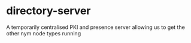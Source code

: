 # directory-server
A temporarily centralised PKI and presence server allowing us to get the other nym node types running
